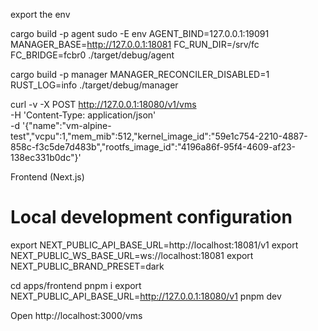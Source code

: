 export the env

cargo build -p agent
sudo -E env AGENT_BIND=127.0.0.1:19091 MANAGER_BASE=http://127.0.0.1:18081 FC_RUN_DIR=/srv/fc FC_BRIDGE=fcbr0 ./target/debug/agent

cargo build -p manager
MANAGER_RECONCILER_DISABLED=1 RUST_LOG=info ./target/debug/manager


curl -v -X POST http://127.0.0.1:18080/v1/vms \
  -H 'Content-Type: application/json' \
  -d '{"name":"vm-alpine-test","vcpu":1,"mem_mib":512,"kernel_image_id":"59e1c754-2210-4887-858c-f3c5de7d483b","rootfs_image_id":"4196a86f-95f4-4609-af23-138ec331b0dc"}'


Frontend (Next.js)
# Local development configuration
export NEXT_PUBLIC_API_BASE_URL=http://localhost:18081/v1
export NEXT_PUBLIC_WS_BASE_URL=ws://localhost:18081
export NEXT_PUBLIC_BRAND_PRESET=dark


cd apps/frontend
pnpm i
export NEXT_PUBLIC_API_BASE_URL=http://127.0.0.1:18080/v1
pnpm dev

Open http://localhost:3000/vms